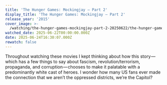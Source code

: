 ```yaml
---
title: 'The Hunger Games: Mockingjay – Part 2'
display_title: 'The Hunger Games: Mockingjay – Part 2'
release_year: '2015'
cover_image: >-
  /watching/the-hunger-games-mockingjay-part-2-20250622/the-hunger-games-mockingjay-part-2.jpg
watched_date: 2025-06-22T00:00:00.000Z
date: 2025-06-24T16:30:07.000Z
rewatch: false
---
```

Throughout watching these movies I kept thinking about how this story —  which has a few things to say about fascism, revolution/terrorism, propaganda, and corruption — chooses to make it palatable with a predominantly white cast of heroes. I wonder how many US fans ever made the connection that we aren’t the oppressed districts, we’re the Capitol?
